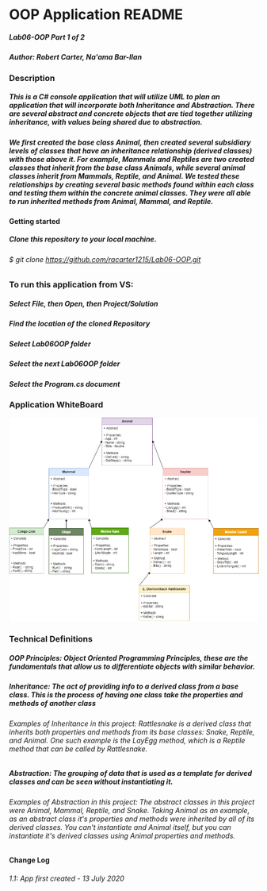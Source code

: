 # OOP Application README
##### Lab06-OOP Part 1 of 2
##### Author: Robert Carter, Na'ama Bar-Ilan

### Description

##### This is a C# console application that will utilize UML to plan an application that will incorporate both Inheritance and Abstraction. There are several abstract and concrete objects that are tied together utilizing inheritance, with values being shared due to abstraction. 
##### We first created the base class Animal, then created several subsidiary levels of classes that have an inheritance relationship (derived classes) with those above it. For example, Mammals and Reptiles are two created classes that inherit from the base class Animals, while several animal classes inherit from Mammals, Reptile, and Animal. We tested these relationships by creating several basic methods found within each class and testing them within the concrete animal classes. They were all able to run inherited methods from Animal, Mammal, and Reptile.

#### Getting started

##### Clone this repository to your local machine.
###### $ git clone https://github.com/racarter1215/Lab06-OOP.git

### To run this application from VS:

##### Select File, then Open, then Project/Solution
##### Find the location of the cloned Repository
##### Select Lab06OOP folder
##### Select the next Lab06OOP folder
##### Select the Program.cs document

### Application WhiteBoard
![App Image 1](./assets/Lab06UML.png)

### Technical Definitions
##### OOP Principles: Object Oriented Programming Principles, these are the fundamentals that allow us to differentiate objects with similar behavior.
##### Inheritance: The act of providing info to a derived class from a base class. This is the process of having one class take the properties and methods of another class
###### Examples of Inheritance in this project: Rattlesnake is a derived class that inherits both properties and methods from its base classes: Snake, Reptile, and Animal. One such example is the LayEgg method, which is a Reptile method that can be called by Rattlesnake.
##### Abstraction: The grouping of data that is used as a template for derived classes and can be seen without instantiating it. 
###### Examples of Abstraction in this project: The abstract classes in this project were Animal, Mammal, Reptile, and Snake. Taking Animal as an example, as an abstract class it's properties and methods were inherited by all of its derived classes. You can't instantiate and Animal itself, but you can instantiate it's derived classes using Animal properties and methods.


#### Change Log
###### 1.1: App first created - 13 July 2020
